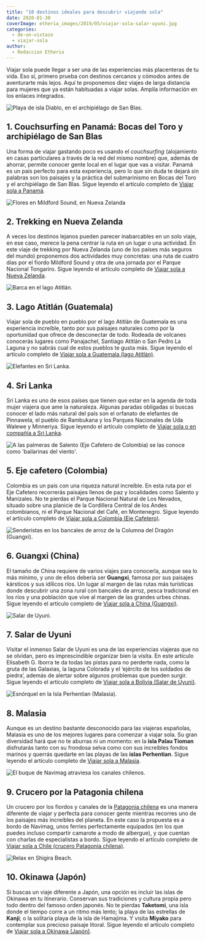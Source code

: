```yaml
---
title: "10 destinos ideales para descubrir viajando sola"
date: 2020-01-30
coverImage: etheria_images/2019/05/viajar-sola-salar-uyuni.jpg
categories: 
  - de-un-vistazo
  - viajar-sola
author: 
  - Redaccion Etheria
---
```


Viajar sola puede llegar a ser una de las experiencias más placenteras de tu vida. Eso 
sí, primero prueba con destinos cercanos y cómodos antes de aventurarte más lejos. Aquí 
te proponemos diez viajes de larga distancia para mujeres que ya están habituadas a 
viajar solas. Amplía información en los enlaces integrados. 

![Playa de isla Diablo, en el archipiélago de San Blas.](etheria_images/2019/06/Panama-San-Blas-isla-diablo.jpg "Playa de isla Diablo, en el archipiélago de San Blas.")

## 1\. Couchsurfing en Panamá: Bocas del Toro y archipiélago de San Blas

Una forma de viajar gastando poco es usando el _couchsurfing_ (alojamiento en casas 
particulares a través de la red del mismo nombre) que, además de ahorrar, permite 
conocer gente local en el lugar que vas a visitar. Panamá es un país perfecto para esta 
experiencia, pero lo que sin duda te dejará sin palabras son los paisajes y la práctica 
del submarinismo en Bocas del Toro y el archipiélago de San Blas. Sigue leyendo el 
artículo completo de [Viajar sola a 
Panamá](https://etheriamagazine.com/2019/07/12/viajar-sola-panama-couchsurfing-panama-bocas-del-toro-archipielago-san-blas/). 

![Flores en Mildford Sound, en Nueva Zelanda](etheria_images/2019/07/Nueva-Zelanda-flores-Mildford-Sound.jpg "Flores en Mildford Sound (Nueva Zelanda). © Aneta Foubikova")

## 2\. Trekking en Nueva Zelanda

A veces los destinos lejanos pueden parecer inabarcables en un solo viaje, en ese caso, 
merece la pena centrar la ruta en un lugar o una actividad. En este viaje de trekking 
por Nueva Zelanda (uno de los países más seguros del mundo) proponemos dos actividades 
muy concretas: una ruta de cuatro días por el fiordo Mildford Sound y otra de una 
jornada por el Parque Nacional Tongariro. Sigue leyendo el artículo completo de [Viajar 
sola a Nueva 
Zelanda](https://etheriamagazine.com/2019/08/28/viaja-sola-a-nueva-zelanda-y-disfruta-de-la-naturaleza-trekking/). 

![Barca en el lago Atitlán.](etheria_images/2020/01/Guatemala-lago-atitlan-flores-900x600.jpg "Barca en el lago Atitlán.")

## 3\. Lago Atitlán (Guatemala)

Viajar sola de pueblo en pueblo por el lago Atitlán de Guatemala es una experiencia 
increíble, tanto por sus paisajes naturales como por la oportunidad que ofrece de 
desconectar de todo. Rodeada de volcanes conocerás lugares como Panajachel, Santiago 
Atitlán o San Pedro La Laguna y no sabrás cual de estos pueblos te gusta más. Sigue 
leyendo el artículo completo de [Viajar sola a Guatemala (lago 
Atitlán)](https://etheriamagazine.com/2020/01/17/viajar-sola-que-ver-hacer-en-lago-atitlan-guatemala/). 

![Elefantes en Sri Lanka.](etheria_images/2019/01/Viajes-mujeres-Sri-lanka-2-1024x682.jpg "Elefantes en Sri Lanka. © David Santiago")

## 4\. Sri Lanka

Sri Lanka es uno de esos países que tienen que estar en la agenda de toda mujer viajera 
que ame la naturaleza. Algunas paradas obligadas si buscas conocer el lado más natural 
del país son el orfanato de elefantes de Pinnawela, el pueblo de Rambukana y los Parques 
Nacionales de Uda Walewe y Minneriya. Sigue leyendo el artículo completo de [Viajar sola 
o en compañía a Sri 
Lanka](https://etheriamagazine.com/2019/02/01/sri-lanka-para-mujeres-viajeras/). 

![A las palmeras de Salento (Eje Cafetero de Colombia) se las conoce como 'bailarinas del viento'.](etheria_images/2019/01/Colombia-Valle-Cocora.jpg "A las palmeras de Salento (Eje Cafetero de Colombia) se las conoce como 'bailarinas del viento'.")

## 5\. Eje cafetero (Colombia)

Colombia es un país con una riqueza natural increíble. En esta ruta por el Eje Cafetero 
recorrerás paisajes llenos de paz y localidades como Salento y Manizales. No te pierdas 
el Parque Nacional Natural de Los Nevados, situado sobre una planicie de la Cordillera 
Central de los Andes colombianos, ni el Parque Nacional del Café, en Montenegro. Sigue 
leyendo el artículo completo de [Viajar sola a Colombia (Eje 
Cafetero)](https://etheriamagazine.com/2019/01/28/viajar-sola-al-eje-cafetero-colombia/). 

![Senderistas en los bancales de arroz de la Columna del Dragón (Guangxi).](etheria_images/2019/12/viaje-china-senderismo-colinas-guangxi-900x600.jpg "Senderistas en los bancales de arroz de la Columna del Dragón (Guangxi). © David Santiago")

## 6\. Guangxi (China)

El tamaño de China requiere de varios viajes para conocerla, aunque sea lo más mínimo, y 
uno de ellos debería ser **Guangxi**, famosa por sus paisajes kársticos y sus idílicos 
ríos. Un lugar al margen de las rutas más turísticas donde descubrir una zona rural con 
bancales de arroz, pesca tradicional en los ríos y una población que vive al margen de 
las grandes urbes chinas. Sigue leyendo el artículo completo de [Viajar sola a China 
(Guangxi)](https://etheriamagazine.com/2019/12/27/que-hacer-en-guangxi-viaja-sola-china/). 

![Salar de Uyuni.](etheria_images/2019/05/viajar-sola-salar-uyuni.jpg "Salar de Uyuni. © Alan Hurt Jr.")

## 7\. Salar de Uyuni

Visitar el inmenso Salar de Uyuni es una de las experiencias viajeras que no se olvidan, 
pero es imprescindible organizar bien la visita. En este artículo Elisabeth G. Iborra te 
da todas las pistas para no perderte nada, como la gruta de las Galaxias, la laguna 
Colorada y el ‘ejército de los soldados de piedra’, además de alertar sobre algunos 
problemas que pueden surgir. Sigue leyendo el artículo completo de [Viajar sola a 
Bolivia (Salar de 
Uyuni)](https://etheriamagazine.com/2019/05/24/ruta-3-dias-salar-de-uyuni-y-precauciones-a-tener-en-cuenta/). 

![Esnórquel en la Isla Perhentian (Malasia).](etheria_images/2019/04/malasia-isla-perhentian.jpg "Esnórquel en la Isla Perhentian (Malasia). © David Santiago")

## 8\. Malasia

Aunque es un destino bastante desconocido para las viajeras españolas, Malasia es uno de 
los mejores lugares para comenzar a viajar sola. Su gran diversidad hará que no te 
aburras ni un momento: en la **isla Palau Tioman** disfrutarás tanto con su frondosa 
selva como con sus increíbles fondos marinos y querrás quedarte en las playas de las 
**islas Perhentian**. Sigue leyendo el artículo completo de [Viajar sola a 
Malasia](https://etheriamagazine.com/2019/04/12/viajar-sola-malasia-pulau-tioman-perhentian/). 

![El buque de Navimag atraviesa los canales chilenos.](etheria_images/2019/03/crucero-patagonia-chile.jpg "El buque de Navimag atraviesa los canales chilenos. © Navimag")

## 9\. Crucero por la Patagonia chilena

Un crucero por los fiordos y canales de la [Patagonia 
chilena](https://etheriamagazine.com/2019/03/22/viajar-sola-crucero-fiordos-canales-patagonia-chile/) 
es una manera diferente de viajar y perfecta para conocer gente mientras recorres uno de 
los paisajes más increíbles del planeta. En este caso la propuesta es a bordo de 
Navimag, unos ferries perfectamente equipados (en los que puedes incluso compartir 
camarote a modo de albergue), y que cuentan con charlas de especialistas a bordo. Sigue 
leyendo el artículo completo de [Viajar sola a Chile (crucero Patagonia 
chilena)](https://etheriamagazine.com/2019/03/22/viajar-sola-crucero-fiordos-canales-patagonia-chile/). 

![Relax en Shigira Beach.](etheria_images/2019/04/okinawa-japon-tumbonas.jpg "Relax en Shigira Beach. © Felix Lorenzo")

## 10\. Okinawa (Japón)

Si buscas un viaje diferente a Japón, una opción es incluir las islas de Okinawa en tu 
itinerario. Conservan sus tradiciones y cultura propia pero todo dentro del famoso orden 
japonés. No te pierdas **Taketomi**, una isla donde el tiempo corre a un ritmo más 
lento; la playa de las estrellas de **Kanji**; o la solitaria playa de la isla de 
Hamajima. Y visita **Miyako** para contemplar sus precioso paisaje litoral. Sigue 
leyendo el artículo completo de [Viajar sola a Okinawa 
(Japón)](https://etheriamagazine.com/2019/04/05/viajar-sola-que-ver-hacer-dormir-okinawa-japon/).
